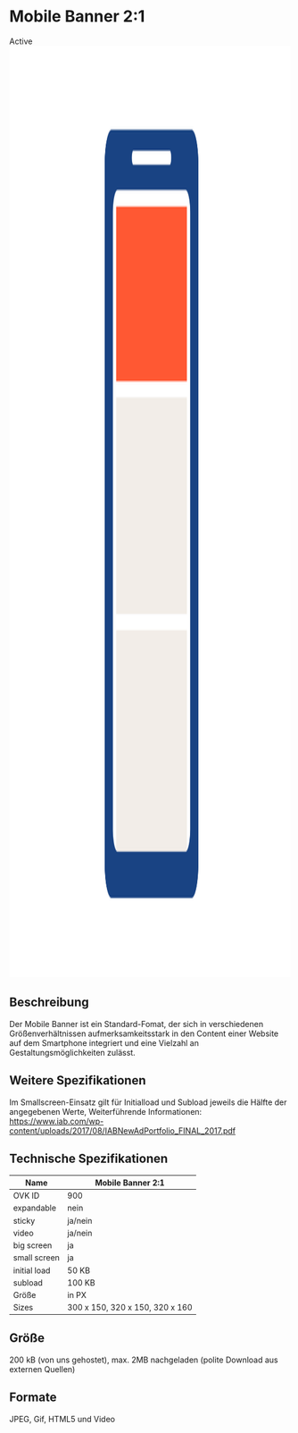 # Mobile Banner 2:1
<span class="badge badge--success">Active</span>
<img width="2500" height="1667" alt="OVK_WF_Mobil_Banner_1_2" src="/img/formats/OVK_WF_Mobil_Banner_1_2.png" />
## Beschreibung
Der Mobile Banner ist ein Standard-Fomat, der sich in verschiedenen Größenverhältnissen aufmerksamkeitsstark in den Content einer Website auf dem Smartphone integriert und eine Vielzahl an Gestaltungsmöglichkeiten zulässt.

## Weitere Spezifikationen
Im Smallscreen-Einsatz gilt für Initialload und Subload jeweils die Hälfte der angegebenen Werte, Weiterführende Informationen: https://www.iab.com/wp-content/uploads/2017/08/IABNewAdPortfolio_FINAL_2017.pdf

## Technische Spezifikationen

| Name           | Mobile Banner 2:1 |
|----------------|-------------------|
| OVK ID         | 900               |
| expandable     | nein              |
| sticky         | ja/nein           |
| video          | ja/nein           |
| big screen     | ja                |
| small screen   | ja                |
| initial load   | 50 KB             |
| subload        | 100 KB            |
| Größe          | in PX             |
| Sizes         | 300 x 150, 320 x 150, 320 x 160              |


## Größe
200 kB (von uns gehostet), max. 2MB nachgeladen (polite Download aus externen Quellen)

## Formate
JPEG, Gif, HTML5 und Video


